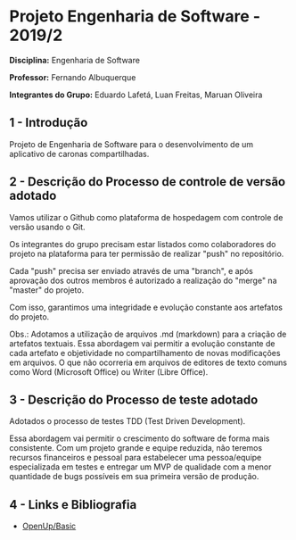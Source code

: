 # Projeto Engenharia de Software - 2019/2

**Disciplina:** Engenharia de Software

**Professor:** Fernando Albuquerque

**Integrantes do Grupo:** Eduardo Lafetá, Luan Freitas, Maruan Oliveira

## 1 - Introdução

Projeto de Engenharia de Software para o desenvolvimento de um aplicativo de caronas compartilhadas.

## 2 - Descrição do Processo de controle de versão adotado

Vamos utilizar o Github como plataforma de hospedagem com controle de versão usando o Git.

Os integrantes do grupo precisam estar listados como colaboradores do projeto na plataforma para ter permissão de realizar "push" no repositório.

Cada "push" precisa ser enviado através de uma "branch", e após aprovação dos outros membros é autorizado a realização do "merge" na "master" do projeto.

Com isso, garantimos uma integridade e evolução constante aos artefatos do projeto.

Obs.: Adotamos a utilização de arquivos .md (markdown) para a criação de artefatos textuais. Essa abordagem vai permitir a evolução constante de cada artefato e objetividade no compartilhamento de novas modificações em arquivos. O que não ocorreria em arquivos de editores de texto comuns como Word (Microsoft Office) ou Writer (Libre Office).

## 3 - Descrição do Processo de teste adotado

Adotados o processo de testes TDD (Test Driven Development). 

Essa abordagem vai permitir o crescimento do software de forma mais consistente. Com um projeto grande e equipe reduzida, não teremos recursos financeiros e pessoal para estabelecer uma pessoa/equipe especializada em testes e entregar um MVP de qualidade com a menor quantidade de bugs possíveis em sua primeira versão de produção.

## 4 - Links e Bibliografia

* [OpenUp/Basic](http://ndpsoftware.com/OpenUpBasic/)